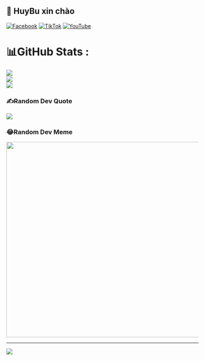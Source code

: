 
## 🫡 HuyBu xin chào 
[![Facebook](https://img.shields.io/badge/Facebook-%231877F2.svg?logo=Facebook&logoColor=white)](https://facebook.com/huywibuchua02) [![TikTok](https://img.shields.io/badge/TikTok-%23000000.svg?logo=TikTok&logoColor=white)](https://tiktok.com/@huihuitwo) [![YouTube](https://img.shields.io/badge/YouTube-%23FF0000.svg?logo=YouTube&logoColor=white)](https://youtube.com/c/Huysenpai) 
# 📊GitHub Stats :
![](https://github-readme-stats.vercel.app/api?username=huywibuchua02&theme=radical&hide_border=false&include_all_commits=false&count_private=false)<br/>
![](https://github-readme-streak-stats.herokuapp.com/?user=huywibuchua02&theme=radical&hide_border=false)<br/>
![](https://github-readme-stats.vercel.app/api/top-langs/?username=huywibuchua02&theme=radical&hide_border=false&include_all_commits=false&count_private=false&layout=compact)

### ✍️Random Dev Quote
![](https://quotes-github-readme.vercel.app/api?type=horizontal&theme=radical)

### 😂Random Dev Meme
<img src="https://random-memer.herokuapp.com/" width="512px"/>

---
[![](https://visitcount.itsvg.in/api?id=huywibuchua02&icon=5&color=0)](https://visitcount.itsvg.in)
